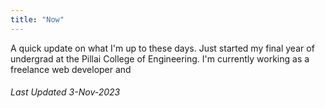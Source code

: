 ```yaml
---
title: "Now"
---
```


A quick update on what I'm up to these days. Just started my final year of undergrad at the Pillai College of
Engineering. I'm currently working as a freelance web developer and

###### Last Updated 3-Nov-2023
